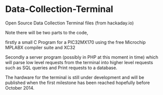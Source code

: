 Data-Collection-Terminal
========================

Open Source Data Collection Terminal files (from hackaday.io)

Note there will be two parts to the code, 

firstly a small C Program for a PIC32MX170 using the free Microchip MPLABX compiler suite and XC32

Secondly a server program (possibly in PHP at this moment in time) which will parse low level requests from the terminal into higher level requests such as SQL queries and Print requests to a database.

The hardware for the terminal is still under development and will be published when the first milestone has been reached hopefully before October 2014.
